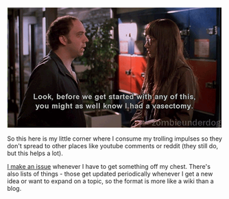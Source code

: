 ![sheep](vasectomy.gif)

So this here is my little corner where I consume my trolling impulses so they don't spread 
to other places like youtube comments or reddit (they still do, but this helps a lot).

[I make an issue](https://github.com/capr/sketchbook/issues) whenever I have to get something off my chest.
There's also lists of things - those get updated periodically whenever I get a new idea 
or want to expand on a topic, so the format is more like a wiki than a blog.
